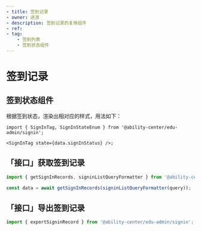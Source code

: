 ```yaml
---
- title: 签到记录
- owner: 逐浪
- description: 签到记录的复用组件
- ref:
- tag:
    - 签到列表
    - 签到状态组件
---
```


# 签到记录

## 签到状态组件

根据签到状态，渲染出相对应的样式，用法如下：

```tsx
import { SignInTag, SignInStateEnum } from '@ability-center/edu-admin/signin';

<SignInTag state={data.signInStatus} />;
```

## 「接口」获取签到记录

```typescript
import { getSignInRecords, signinListQueryFormatter } from '@ability-center/edu-admin/signin';

const data = await getSignInRecords(signinListQueryFormatter(query));
```

## 「接口」导出签到记录

```typescript
import { exportSigninRecord } from '@ability-center/edu-admin/signin';
```
